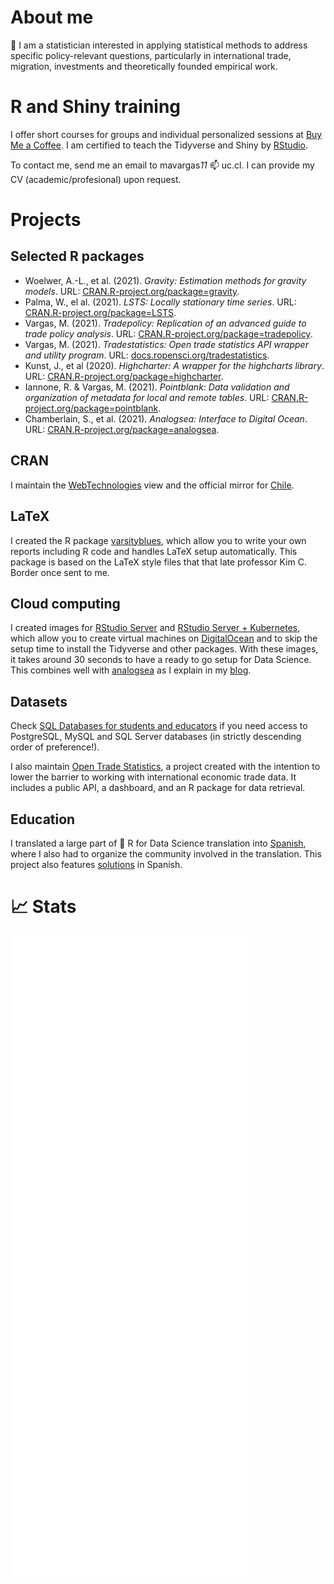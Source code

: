 # About me

👋 I am a statistician interested in applying statistical methods to address specific policy-relevant questions, particularly in international trade, migration, investments and theoretically founded empirical work.

# R and Shiny training

I offer short courses for groups and individual personalized sessions at [Buy Me a Coffee](https://www.buymeacoffee.com/pacha/extras). I am certified to teach the Tidyverse and Shiny by [RStudio](https://education.rstudio.com/trainers).

To contact me, send me an email to mavargas*11* 📫 uc.cl. I can provide my CV (academic/profesional) upon request.

# Projects

## Selected R packages

*   Woelwer, A.-L., et al. (2021). _Gravity: Estimation methods for gravity models_. URL: [CRAN.R-project.org/package=gravity](https://CRAN.R-project.org/package=gravity).
*   Palma, W., el al. (2021). _LSTS: Locally stationary time series_. URL: [CRAN.R-project.org/package=LSTS](https://CRAN.R-project.org/package=LSTS).
*   Vargas, M. (2021). _Tradepolicy: Replication of an advanced guide to trade policy analysis_. URL: [CRAN.R-project.org/package=tradepolicy](https://CRAN.R-project.org/package=tradepolicy).
*   Vargas, M. (2021). _Tradestatistics: Open trade statistics API wrapper and utility program_. URL: [docs.ropensci.org/tradestatistics](https://docs.ropensci.org/tradestatistics).
*   Kunst, J., et al (2020). _Highcharter: A wrapper for the highcharts library_. URL: [CRAN.R-project.org/package=highcharter](https://CRAN.R-project.org/package=highcharter).
*   Iannone, R. & Vargas, M. (2021). _Pointblank: Data validation and organization of metadata for local and remote tables_. URL: [CRAN.R-project.org/package=pointblank](https://CRAN.R-project.org/package=pointblank).
*   Chamberlain, S., et al. (2021). _Analogsea: Interface to Digital Ocean_. URL: [CRAN.R-project.org/package=analogsea](https://CRAN.R-project.org/package=analogsea).

## CRAN

I maintain the [WebTechnologies](https://cran.r-project.org/web/views/WebTechnologies.html) view and the official mirror for [Chile](https://cran.dcc.uchile.cl).

## LaTeX

I created the R package [varsityblues](https://github.com/pachadotdev/varsityblues), which allow you to write your own reports including R code and handles LaTeX setup automatically. This package is based on the LaTeX style files that that late professor Kim C. Border once sent to me.

## Cloud computing

I created images for [RStudio Server](https://marketplace.digitalocean.com/apps/rstudio) and [RStudio Server + Kubernetes](https://marketplace.digitalocean.com/apps/rstudio-kubernetes), which allow you to create virtual machines on [DigitalOcean](https://m.do.co/c/1d5a471e5f54) and to skip the setup time to install the Tidyverse and other packages. With these images, it takes around 30 seconds to have a ready to go setup for Data Science. This combines well with [analogsea](https://CRAN.R-project.org/package=analogsea) as I explain in my [blog](https://pacha.dev/blog/2021/07/17/analogsea-using-arrow-s3-and-digitalocean-for-efficient-model-fitting-in-rstudio/).

## Datasets

Check [SQL Databases for students and educators](https://databases.pacha.dev/) if you need access to PostgreSQL, MySQL and SQL Server databases (in strictly descending order of preference!).

I also maintain [Open Trade Statistics](https://tradestatistics.io), a project created with the intention to lower the barrier to working with international economic trade data. It includes a public API, a dashboard, and an R package for data retrieval.

## Education

I translated a large part of 📖 R for Data Science translation into [Spanish](https://es.r4ds.hadley.nz/), where I also had to organize the community involved in the translation. This project also features [solutions](https://r4ds-soluciones.netlify.app) in Spanish.

# 📈 Stats 

![Metrics](https://github.com/pachadotdev/pachadotdev/raw/main/github-metrics.svg)
